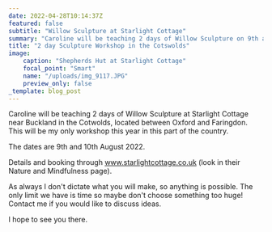 ```yaml
---
date: 2022-04-28T10:14:37Z
featured: false
subtitle: "Willow Sculpture at Starlight Cottage"
summary: "Caroline will be teaching 2 days of Willow Sculpture on 9th and 10th August"
title: "2 day Sculpture Workshop in the Cotswolds"
image:
    caption: "Shepherds Hut at Starlight Cottage"
    focal_point: "Smart"
    name: "/uploads/img_9117.JPG"
    preview_only: false
_template: blog_post
---
```

Caroline will be teaching 2 days of Willow Sculpture at Starlight Cottage near Buckland in the Cotwolds, located between Oxford and Faringdon. This will be my only workshop this year in this part of the country.

The dates are 9th and 10th August 2022.

Details and booking through www.starlightcottage.co.uk (look in their Nature and Mindfulness page).

As always I don't dictate what you will make, so anything is possible. The only limit we have is time so maybe don't choose something too huge! Contact me if you would like to discuss ideas.

I hope to see you there.